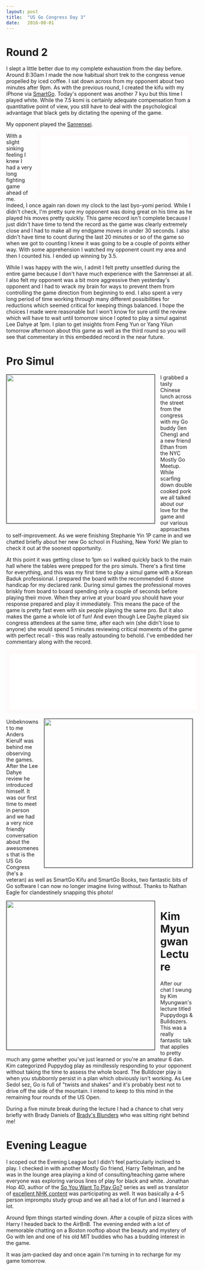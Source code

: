 ```yaml
---
layout: post
title:  "US Go Congress Day 3"
date:   2016-08-01
---
```


# Round 2

I slept a little better due to my complete exhaustion from the day
before. Around 8:30am I made the now habitual short trek to the
congress venue propelled by iced coffee. I sat down across from my
opponent about two minutes after 9pm. As with the previous round, I
created the kifu with my iPhone via
[SmartGo](https://www.smartgo.com). Today's opponent was another 7 kyu
but this time I played white. While the 7.5 komi is certainly adequate
compensation from a quantitative point of view, you still have to
deal with the psychological advantage that black gets by dictating the
opening of the game.

My opponent played the
[Sanrensei](http://senseis.xmp.net/?SanrenseiFuseki). 

<iframe id="gokibitz-N1r4badd-" src="//gokibitz.com/kifu/N1r4badd-"
style="width: 400px; max-height: 555px; display: block; border: 10px
solid snow; float: right; margin-left: 1em; margin-bottom: 1em"></iframe> <script src="//gokibitz.com/embed/N1r4badd-"></script>

With a slight sinking feeling I knew I had a very long fighting game
ahead of me. Indeed, I once again ran down my clock to the last
byo-yomi period. While I didn't check, I'm pretty sure my opponent was
doing great on his time as he played his moves pretty quickly. This
game record isn't complete because I just didn't have time to tend the
record as the game was clearly extremely close and I had to make all
my endgame moves in under 30 seconds. I also didn't have time to
count during the last 20 minutes or so of the game so when we got to
counting I knew it was going to be a couple of points either way. With
some apprehension I watched my opponent count my area and then I
counted his. I ended up winning by 3.5.

While I was happy with the win, I admit I felt pretty unsettled during
the entire game because I don't have much experience with the
Sanrensei at all. I also felt my opponent was a bit more aggressive
then yesterday's opponent and I had to wrack my brain for ways to
prevent them from controlling the game direction from beginning to
end. I also spent a very long period of time working through many
different possibilities for reductions which seemed critical for
keeping things balanced. I hope the choices I made were reasonable but I
won't know for sure until the review which will have to wait until
tomorrow since I opted to play a simul against Lee Dahye at 1pm. I
plan to get insights from Feng Yun or Yang Yilun tomorrow afternoon
about this game as well as the third round so you will see that
commentary in this embedded record in the near future.

# Pro Simul

<image width="400" style="float: left; margin-right: 1em;
margin-bottom: 1em; border: 1px solid;"
src="http://swannodette.github.io/baduk/assets/images/lee_dahye_simul.png"></image>

I grabbed a tasty Chinese lunch across the street from the congress
with my Go buddy (Ien Cheng) and a new friend Ethan from the NYC Mostly
Go Meetup. While scarfing down double cooked pork we all talked about
our love for the game and our various approaches to
self-improvement. As we were finishing Stephanie Yin 1P came
in and we chatted briefly about her new Go school in Flushing, New
York! We plan to check it out at the soonest opportunity.

At this point it was getting close to 1pm so I walked quickly back to
the main hall where the tables were prepped for the pro simuls. There's a
first time for everything, and this was my first time to play a simul
game with a Korean Baduk professional. I prepared the board with the
recommended 6 stone handicap for my declared rank. During simul games
the professional moves briskly from board to board spending only a
couple of seconds before playing their move. When they arrive at your
board you should have your response prepared and play it
immediately. This means the pace of the game is pretty fast even with
six people playing the same pro. But it also makes the game a whole
lot of fun! And even though Lee Dayhe played six congress attendees at the
same time, after each win (she didn't lose to anyone) she would spend
5 minutes reviewing critical moments of the game with perfect recall -
this was really astounding to behold.  I've embedded her commentary
along with the record. 

<iframe id="gokibitz-4keipDYO-" src="//gokibitz.com/kifu/4keipDYO-"
style="width: 100%; max-height: 894px; display: block; border: 10px
solid snow; margin-bottom: 1em"></iframe> <script src="//gokibitz.com/embed/4keipDYO-"></script>

<image width="400" style="float: right; margin-left: 1em;
margin-bottom: 1em; border: 1px solid;"
src="http://swannodette.github.io/baduk/assets/images/anders.jpg"></image>

Unbeknownst to me Anders Kierulf was behind me observing the
games. After the Lee Dahye review he introduced himself. It was our
first time to meet in person and we had a very nice friendly
conversation about the awesomeness that is the US Go Congress (he's a
veteran) as well as SmartGo Kifu and SmartGo Books, two fantastic bits
of Go software I can now no longer imagine living without. Thanks to
Nathan Eagle for clandestinely snapping this photo!

<image width="400" style="float: left; margin-right: 1em;
margin-bottom: 1em; border: 1px solid;"
src="http://swannodette.github.io/baduk/assets/images/kim_myungwan.png"></image>

# Kim Myungwan Lecture

After our chat I swung by Kim Myungwan's lecture titled Puppydogs &
Bulldozers. This was a really fantastic talk that applies to pretty
much any game whether you've just learned or you're an amateur 6
dan. Kim categorized Puppydog play as mindlessly responding to your
opponent without taking the time to assess the whole board. The
Bulldozer play is when you stubbornly persist in a plan which
obviously isn't working. As Lee Sedol sez, Go is full of "twists and
shakes" and it's probably best not to drive off the side of the
mountain. I intend to keep to this mind in the remaining four rounds
of the US Open.

During a five minute break during the lecture I had a chance to chat
very briefly with Brady Daniels of
[Brady's Blunders](https://www.youtube.com/user/wineandgolover1) who
was sitting right behind me!

# Evening League

I scoped out the Evening League but I didn't feel particularly
inclined to play. I checked in with another Mostly Go friend, Harry
Teitelman, and he was in the lounge area playing a kind of
consulting/teaching game where everyone was exploring various lines of
play for black and white. Jonathan Hop 4D, author of the
[So You Want To Play Go?](https://www.amazon.com/So-You-Want-Play-Level-ebook/dp/B003X9781O#navbar)
series as well as translator of
[excellent NHK content](https://www.youtube.com/watch?v=noCZ5gwRBCY)
was participating as well. It was basically a 4-5 person impromptu study
group and we all had a lot of fun and I learned a lot.

Around 9pm things started winding down. After a couple of pizza slices
with Harry I headed back to the AirBnB. The evening ended with a lot
of memorable chatting on a Boston rooftop about the beauty and mystery
of Go with Ien and one of his old MIT buddies who has a budding
interest in the game.

It was jam-packed day and once again I'm turning in to recharge for my
game tomorrow.
